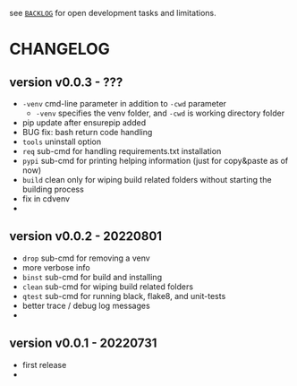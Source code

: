 
see [`BACKLOG`](./BACKLOG.md)
for open development tasks and limitations.


# CHANGELOG


## version v0.0.3 - ???

- `-venv` cmd-line parameter in addition to `-cwd` parameter
  - `-venv` specifies the venv folder, and 
  `-cwd` is working directory folder
- pip update after ensurepip added
- BUG fix: bash return code handling
- `tools` uninstall option
- `req` sub-cmd for handling requirements.txt installation
- `pypi` sub-cmd for printing helping information (just for copy&paste as of now)
- `build` clean only for wiping build related folders without starting the building process
- fix in cdvenv
- 


## version v0.0.2 - 20220801

- `drop` sub-cmd for removing a venv
- more verbose info
- `binst` sub-cmd for build and installing
- `clean` sub-cmd for wiping build related folders
- `qtest` sub-cmd for running black, flake8, and unit-tests
- better trace / debug log messages
- 


## version v0.0.1 - 20220731

- first release
- 
